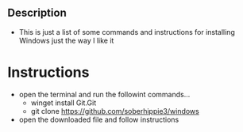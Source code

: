 ## Description
  - This is just a list of some commands and instructions for installing Windows just the way I like it

# Instructions
  - open the terminal and run the followint commands...
    - winget install Git.Git 
    - git clone https://github.com/soberhippie3/windows
  - open the downloaded file and follow instructions
